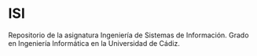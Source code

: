 # ISI
Repositorio de la asignatura Ingeniería de Sistemas de Información. Grado en Ingeniería Informática en la Universidad de Cádiz.
